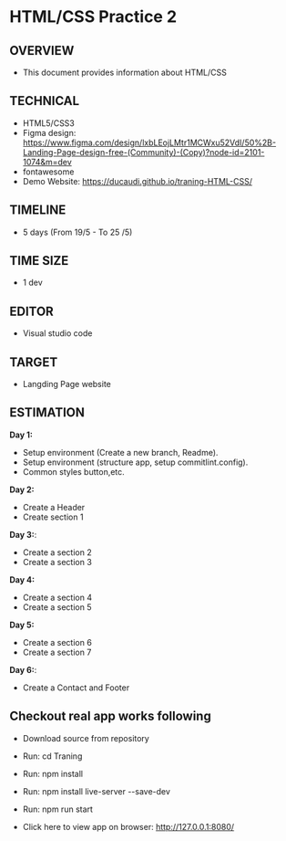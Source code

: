 
# HTML/CSS Practice 2
## OVERVIEW
- This document provides information about HTML/CSS 
## TECHNICAL		
- HTML5/CSS3
- Figma design: https://www.figma.com/design/lxbLEojLMtr1MCWxu52VdI/50%2B-Landing-Page-design-free-(Community)-(Copy)?node-id=2101-1074&m=dev
- fontawesome
- Demo Website: https://ducaudi.github.io/traning-HTML-CSS/

## TIMELINE
- 5 days (From 19/5 - To 25 /5)
## TIME SIZE
- 1 dev
## EDITOR
- Visual studio code
## TARGET
- Langding Page website 

## ESTIMATION
**Day 1:**
- Setup environment (Create a new branch, Readme).
- Setup environment (structure app, setup commitlint.config).
- Common styles button,etc.

**Day 2:**
- Create a Header
- Create section 1

**Day 3:**:
- Create a section 2
- Create a section 3

**Day 4:**
- Create a section 4
- Create a section 5

**Day 5:**
- Create a section 6
- Create a section 7

**Day 6:**:
- Create a Contact and Footer


## Checkout real app works following
- Download source from repository

- Run: cd Traning
- Run: npm install
- Run: npm install live-server --save-dev
- Run: npm run start

- Click here to view app on browser: http://127.0.0.1:8080/
